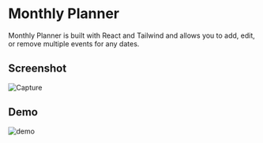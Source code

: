 # Monthly Planner
Monthly Planner is built with React and Tailwind and allows you to add, edit, or remove multiple events for any dates.
## Screenshot
![Capture](https://user-images.githubusercontent.com/10107412/133003395-19081b5a-7405-4273-b312-b81b876b94b6.PNG)
## Demo
![demo](https://user-images.githubusercontent.com/10107412/149520180-be7a33a3-98ca-4f85-96b9-b827d6619e4c.gif)
